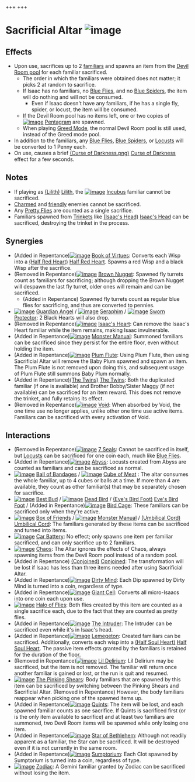 +++
+++

 # Sacrificial Altar ![image](/image/Sacrificial_Altar.png) 

Effects
---------


* Upon use, sacrifices up to 2 [familiars](/wiki/Familiar "Familiar") and spawns an item from the [Devil Room pool](/wiki/Devil_Room_(Item_Pool) "Devil Room (Item Pool)") for each familiar sacrificed.
	+ The order in which the familiars were obtained does not matter; it picks 2 at random to sacrifice.
	+ If Isaac has no familiars, no [Blue Flies](/wiki/Blue_Fly "Blue Fly"), and no [Blue Spiders](/wiki/Blue_Spider "Blue Spider"), the item will do nothing and will not be consumed.
		- Even if Isaac doesn't have any familiars, if he has a single fly, spider, or locust, the item will be consumed.
	+ If the Devil Room pool has no items left, one or two copies of [![image](/image/Pentagram.png)](/wiki/Pentagram "Pentagram") [Pentagram](/wiki/Pentagram "Pentagram") are spawned.
	+ When playing [Greed Mode](/wiki/Greed_Mode "Greed Mode"), the normal Devil Room pool is still used, instead of the Greed mode pool.
* In addition to the familiars, any [Blue Flies](/wiki/Blue_Fly "Blue Fly"), [Blue Spiders](/wiki/Blue_Spider "Blue Spider"), or [Locusts](/wiki/Locust "Locust") will be converted to 1 Penny each.
* On use, causes a brief [(Curse of Darkness.png)](https://static.wikia.nocookie.net/bindingofisaacre_gamepedia/images/4/4f/Curse_of_Darkness.png/revision/latest?cb=20211023084927) [Curse of Darkness](/wiki/Curses "Curses") effect for a few seconds.


Notes
-------


* If playing as  [(Lilith)](/wiki/Lilith "Lilith") [Lilith](/wiki/Lilith "Lilith"), the [![image](/image/Incubus.png)](/wiki/Incubus "Incubus") [Incubus](/wiki/Incubus "Incubus") familiar cannot be sacrificed.
* [Charmed](/wiki/Charm "Charm") and [friendly](/wiki/Friendly "Friendly") enemies cannot be sacrificed.
* Any [Pretty Flies](/wiki/Pretty_Fly "Pretty Fly") are counted as a single sacrifice.
* Familiars spawned from [Trinkets](/wiki/Trinkets "Trinkets") like [(Isaac's Head)](/wiki/Isaac%27s_Head "Isaac's Head") [Isaac's Head](/wiki/Isaac%27s_Head "Isaac's Head") can be sacrificed, destroying the trinket in the process.


Synergies
-----------


* (Added in Repentance)[![image](/image/Book_of_Virtues.png)](/wiki/Book_of_Virtues "Book of Virtues") [Book of Virtues](/wiki/Book_of_Virtues "Book of Virtues"): Converts each Wisp into a [(Half Red Heart)](/wiki/Half_Red_Heart "Half Red Heart") [Half Red Heart](/wiki/Half_Red_Heart "Half Red Heart"). Spawns a red Wisp and a black Wisp after the sacrifice.
* (Removed in Repentance)[![image](/image/Brown_Nugget.png)](/wiki/Brown_Nugget "Brown Nugget") [Brown Nugget](/wiki/Brown_Nugget "Brown Nugget"): Spawned fly turrets count as familiars for sacrificing; although dropping the Brown Nugget will despawn the last fly turret, older ones will remain and can be sacrificed.
	+ (Added in Repentance) Spawned fly turrets count as regular blue flies for sacrificing, and thus are converted to pennies.
* [![image](/image/Guardian_Angel.png)](/wiki/Guardian_Angel "Guardian Angel") [Guardian Angel](/wiki/Guardian_Angel "Guardian Angel") / [![image](/image/Seraphim.png)](/wiki/Seraphim "Seraphim") [Seraphim](/wiki/Seraphim "Seraphim") / [![image](/image/Sworn_Protector.png)](/wiki/Sworn_Protector "Sworn Protector") [Sworn Protector](/wiki/Sworn_Protector "Sworn Protector"): 2 Black Hearts will also drop.
* (Removed in Repentance)[![image](/image/Isaac%27s_Heart.png)](/wiki/Isaac%27s_Heart "Isaac's Heart") [Isaac's Heart](/wiki/Isaac%27s_Heart "Isaac's Heart"): Can remove the Isaac's Heart familiar while the item remains, making Isaac invulnerable.
* (Added in Repentance)[![image](/image/Monster_Manual.png)](/wiki/Monster_Manual "Monster Manual") [Monster Manual](/wiki/Monster_Manual "Monster Manual"): Summoned familiars can be sacrificed since they persist for the entire floor, even without holding the item.
* (Added in Repentance)[![image](/image/Plum_Flute.png)](/wiki/Plum_Flute "Plum Flute") [Plum Flute](/wiki/Plum_Flute "Plum Flute"): Using Plum Flute, then using Sacrificial Altar will remove the Baby Plum spawned and spawn an item. The Plum Flute is not removed upon doing this, and subsequent usage of Plum Flute still summons Baby Plum normally.
* (Added in Repentance)[(The Twins)](/wiki/The_Twins "The Twins") [The Twins](/wiki/The_Twins "The Twins"): Both the duplicated familiar (if one is available) and Brother Bobby/Sister Maggy (if not available) can be sacrificed for an item reward. This does not remove the trinket, and fully retains its effect.
* (Removed in Repentance)[![image](/image/Void.png)](/wiki/Void "Void") [Void](/wiki/Void "Void"): When absorbed by Void, the one time use no longer applies, unlike other one time use active items. Familiars can be sacrificed with every activation of Void.


Interactions
--------------


* (Removed in Repentance)[![image](/image/7_Seals.png)](/wiki/7_Seals "7 Seals") [7 Seals](/wiki/7_Seals "7 Seals"): Cannot be sacrificed in itself, but [Locusts](/wiki/Locust "Locust") can be sacrificed for one coin each, much like [Blue Flies](/wiki/Blue_Fly "Blue Fly").
* (Added in Repentance)[![image](/image/Abyss.png)](/wiki/Abyss "Abyss") [Abyss](/wiki/Abyss "Abyss"): Locusts created from Abyss are counted as familiars and can be sacrificed as normal.
* [![image](/image/Ball_of_Bandages.png)](/wiki/Ball_of_Bandages "Ball of Bandages") [Ball of Bandages](/wiki/Ball_of_Bandages "Ball of Bandages") / [![image](/image/Cube_of_Meat.png)](/wiki/Cube_of_Meat "Cube of Meat") [Cube of Meat](/wiki/Cube_of_Meat "Cube of Meat") : The altar consumes the whole familiar, up to 4 cubes or balls at a time. If more than 4 are available, they count as other familiar(s) that may be separately chosen for sacrifice.
* [![image](/image/Best_Bud.png)](/wiki/Best_Bud "Best Bud") [Best Bud](/wiki/Best_Bud "Best Bud") / [![image](/image/Dead_Bird.png)](/wiki/Dead_Bird "Dead Bird") [Dead Bird](/wiki/Dead_Bird "Dead Bird") / [(Eve's Bird Foot)](/wiki/Eve%27s_Bird_Foot "Eve's Bird Foot") [Eve's Bird Foot](/wiki/Eve%27s_Bird_Foot "Eve's Bird Foot") / (Added in Repentance)[![image](/image/Bird_Cage.png)](/wiki/Bird_Cage "Bird Cage") [Bird Cage](/wiki/Bird_Cage "Bird Cage"): These familiars can be sacrificed only when they're active.
* [![image](/image/Box_of_Friends.png)](/wiki/Box_of_Friends "Box of Friends") [Box of Friends](/wiki/Box_of_Friends "Box of Friends") / [![image](/image/Monster_Manual.png)](/wiki/Monster_Manual "Monster Manual") [Monster Manual](/wiki/Monster_Manual "Monster Manual") / [(Umbilical Cord)](/wiki/Umbilical_Cord "Umbilical Cord") [Umbilical Cord](/wiki/Umbilical_Cord "Umbilical Cord"): The familiars generated by these items can be sacrificed and turned into items.
* [![image](/image/Car_Battery.png)](/wiki/Car_Battery "Car Battery") [Car Battery](/wiki/Car_Battery "Car Battery"): No effect; only spawns one item per familiar sacrificed, and can only sacrifice up to 2 familiars.
* [![image](/image/Chaos.png)](/wiki/Chaos "Chaos") [Chaos](/wiki/Chaos "Chaos"): The Altar ignores the effects of Chaos, always spawning items from the Devil Room pool instead of a random pool.
* (Added in Repentance) [(Conjoined)](/wiki/Conjoined "Conjoined") [Conjoined](/wiki/Conjoined "Conjoined"): The transformation will be lost if Isaac has less than three items needed after using Sacrificial Altar.
* (Added in Repentance)[![image](/image/Dirty_Mind.png)](/wiki/Dirty_Mind "Dirty Mind") [Dirty Mind](/wiki/Dirty_Mind "Dirty Mind"): Each Dip spawned by Dirty Mind is turned into a coin, regardless of type.
* (Added in Repentance)[![image](/image/Giant_Cell.png)](/wiki/Giant_Cell "Giant Cell") [Giant Cell](/wiki/Giant_Cell "Giant Cell"): Converts all micro-Isaacs into one coin each upon use.
* [![image](/image/Halo_of_Flies.png)](/wiki/Halo_of_Flies "Halo of Flies") [Halo of Flies](/wiki/Halo_of_Flies "Halo of Flies"): Both flies created by this item are counted as a single sacrifice each, due to the fact that they are counted as pretty flies.
* (Added in Repentance)[![image](/image/The_Intruder.png)](/wiki/The_Intruder "The Intruder") [The Intruder](/wiki/The_Intruder "The Intruder"): The Intruder can be sacrificed even while it's in Isaac's head.
* (Added in Repentance)[![image](/image/Lemegeton.png)](/wiki/Lemegeton "Lemegeton") [Lemegeton](/wiki/Lemegeton "Lemegeton"): Created familiars can be sacrificed. Additionally, converts each wisp into a [(Half Soul Heart)](/wiki/Half_Soul_Heart "Half Soul Heart") [Half Soul Heart](/wiki/Half_Soul_Heart "Half Soul Heart"). The passive item effects granted by the familiars is retained for the duration of the floor.
* (Removed in Repentance)[![image](/image/Lil_Delirium.png)](/wiki/Lil_Delirium "Lil Delirium") [Lil Delirium](/wiki/Lil_Delirium "Lil Delirium"): Lil Delirium may be sacrificed, but the item is not removed. The familiar will return once another familiar is gained or lost, or the run is quit and resumed.
* [![image](/image/The_Pinking_Shears.png)](/wiki/The_Pinking_Shears "The Pinking Shears") [The Pinking Shears](/wiki/The_Pinking_Shears "The Pinking Shears"): Body familiars that are spawned by this item can be sacrificed by switching between the Pinking Shears and Sacrificial Altar. (Removed in Repentance) However, the body familiars reappear when picking one of the spawned items up.
* (Added in Repentance)[![image](/image/Quints.png)](/wiki/Quints "Quints") [Quints](/wiki/Quints "Quints"): The item will be lost, and each spawned familiar counts as one sacrifice. If Quints is sacrificed first (or is the only item available to sacrifice) and at least two familiars are summoned, two Devil Room items will be spawned while only losing one item.
* (Added in Repentance)[![image](/image/Star_of_Bethlehem.png)](/wiki/Star_of_Bethlehem "Star of Bethlehem") [Star of Bethlehem](/wiki/Star_of_Bethlehem "Star of Bethlehem"): Although not readily apparent as a familiar, the Star can be sacrificed. It will be destroyed even if it is not currently in the same room.
* (Added in Repentance)[![image](/image/Sumptorium.png)](/wiki/Sumptorium "Sumptorium") [Sumptorium](/wiki/Sumptorium "Sumptorium"): Each Clot spawned by Sumptorium is turned into a coin, regardless of type.
* [![image](/image/Zodiac.png)](/wiki/Zodiac "Zodiac") [Zodiac](/wiki/Zodiac "Zodiac"): A Gemini familiar granted by Zodiac can be sacrificed without losing the item.


